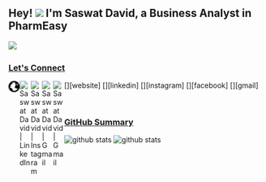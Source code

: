 ## Hey! <img src="https://github.com/TheDudeThatCode/TheDudeThatCode/blob/master/Assets/Hi.gif" width="30"> I'm Saswat David, a Business Analyst in PharmEasy

<img src="https://camo.githubusercontent.com/0fc8c3b0b3a60d061f6f69bc0e7d8fdcab39d0108aaea52863863c20a86bb5a4/68747470733a2f2f6d656469612e67697068792e636f6d2f6d656469612f6768305252676b54586564764630704463302f67697068792e676966" width="500">

<h3><ins>Let's Connect</ins></h3>

<p>
    [<img align="left" alt="saswatdavid.com" width="22px" src="https://raw.githubusercontent.com/iconic/open-iconic/master/svg/globe.svg" />][website]
    [<img align="left" alt="Saswat David | LinkedIn" width="22px" src="https://cdn.jsdelivr.net/npm/simple-icons@v3/icons/linkedin.svg" />][linkedin]
    [<img align="left" alt="Saswat David | Instagram" width="22px" src="https://cdn.jsdelivr.net/npm/simple-icons@v3/icons/instagram.svg" />][instagram]
    [<img align="left" alt="Saswat David | Gmail" width="22px" src="https://i.pinimg.com/originals/1b/c6/60/1bc660f82aa56290244939717710357d.png" />][facebook]
    [<img align="left" alt="Saswat David | Gmail" width="22px" src="https://image.flaticon.com/icons/png/512/60/60543.png" />][gmail]
</p>

<br />

<h3><ins>GitHub Summary</ins></h3>
<p>
    <img title="github stats" src="https://github-readme-stats.vercel.app/api?username=saswatdavid&show_icons=true&theme=tokyonight&line_height=27">
    <img title="github stats" height="206" src="https://github-readme-stats.vercel.app/api/top-langs/?username=saswatdavid&theme=tokyonight">
</p>

[website]: https://www.saswatdavid.com
[linkedin]: https://www.linkedin.com/in/saswatdavid/
[instagram]: https://www.instagram.com/saswat.david/
[facebook]: https://www.facebook.com/saswat.david/
[gmail]: mailto:saswatdavid@gmail.com